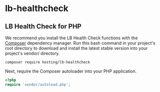 # lb-healthcheck

## LB Health Check for PHP
We recommend you install the LB Health Check functions with the [Composer] dependency manager. Run this bash command in your project's root directory to download and install the latest stable version into your project's vendor/ directory.

```composer require hosting/lb-healthcheck```

Next, require the Composer autoloader into your PHP application.

```php
<?php
require 'vendor/autoload.php';
```

[Composer]: https://getcomposer.org